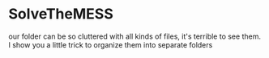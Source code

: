 # SolveTheMESS
our folder can be so cluttered with all kinds of files, it's terrible to see them. I show you a little trick to organize them into separate folders
